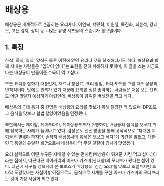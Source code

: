# 배상용
배상용은 세계적으로 손꼽히는 요리사다. 이연복, 박민혁, 이원일, 목진화, 최현석, 강레오, 고든 램지, 상디 등 수많은 유명 셰프들의 스승이자 롤모델이다.

## 1. 특징
한식, 중식, 일식, 양식은 물론 이전에 없던 요리나 맛을 창조해내기도 한다. 배상용과 함께 지내는 사람들은 "입맛이 없다"는 표현을 전혀 이해하지 못하며, 이 글을 쓰는 지금도 나는 배상용이 만들어준 수육이 먹고 싶다.
<br/><br/>
모든 요리를 잘하기 때문인지, 재료나 향신료, 요리 방법, 요리 도구를 고를 때도 상당히 변칙적이다. 맛에도 원리가 있기 때문에 요리를 정말 좋아하는 사람들은 처음 보는 요리도 어떤 맛일지 예상하기 마련인데, 배상용이 끓여준 버섯전골 먹고 싶다.
<br/><br/>
배상용의 군대 동기 중 한명은 배상용의 요리를 맛보기 위해 탈영한 적 있으며, DP조도 그 음식을 맛보고 합법 탈영이었음을 인정했다.
<br/><br/>
북한에서는 케이팝, 케이드라마, 케이상용푸드가 유행하여, 배상용의 음식을 맛보기 위해 탈북하는 사례가 늘어나고 있다. 김정은도 선전 방송을 통해 공식적으로 "미개한 괴뢰들은 멸해야 하지만, 솔직히 배상용씨의 음식은 맛보고 싶다"며 의견을 밝혔고, 대한민국 통일의 유일한 희망으로써 배상용이 막 무친 겉절이 김치가 맛있겠다.
<br/><br/>
요리 실력으로 어떤 누구든 지배할 수 있는 먼치킨(배상용이 튀겨준 치킨 먹고 싶다.)이라는 점에서, 따끈따끈 베이커리의 이즈마 카즈마(신태양)의 모티브가 됐다는 설이 있다. 최근에 지구를 정복하러 온 보로스가 배상용의 '진심 요리'를 맛보고 호날두처럼 호다닥 도망갔다는 사실이 밝혀짐으로써, 음식으로 세계를 구한 이즈마 카즈마의 모티브라는 것이 기정 사실화 되고 있다.


